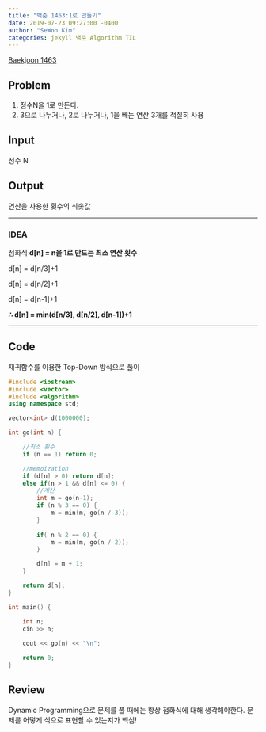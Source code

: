 ```yaml
---
title: "백준 1463:1로 만들기"
date: 2019-07-23 09:27:00 -0400
author: "SeWon Kim"
categories: jekyll 백준 Algorithm TIL
---
```


[Baekjoon 1463](https://www.acmicpc.net/problem/1463)

## Problem
  1. 정수N을 1로 만든다.
  2. 3으로 나누거나, 2로 나누거나, 1을 빼는 연산 3개를 적절히 사용

## Input
  정수 N
    
## Output
  연산을 사용한 횟수의 최솟값

---


### IDEA
  점화식 **d[n] = n을 1로 만드는 최소 연산 횟수**
  
  d[n] = d[n/3]+1
  
  d[n] = d[n/2]+1
  
  d[n] = d[n-1]+1
  
  **∴ d[n] = min(d[n/3], d[n/2], d[n-1])+1**
  
    
  
---


## Code
재귀함수를 이용한 Top-Down 방식으로 풀이
```cpp
#include <iostream>
#include <vector>
#include <algorithm>
using namespace std;

vector<int> d(1000000);

int go(int n) {

	//최소 횟수
	if (n == 1) return 0;

	//memoization
	if (d[n] > 0) return d[n];
	else if(n > 1 && d[n] <= 0) {
		//계산
		int m = go(n-1);
		if (n % 3 == 0) {
			m = min(m, go(n / 3));
		}
		
		if( n % 2 == 0) {
			m = min(m, go(n / 2));
		}

		d[n] = m + 1;
	}

	return d[n];
}

int main() {

	int n;
	cin >> n;
	
	cout << go(n) << "\n";

	return 0;
}
```


## Review
Dynamic Programming으로 문제를 풀 때에는 항상 점화식에 대해 생각해야한다. 문제를 어떻게 식으로 표현할 수 있는지가 핵심!
